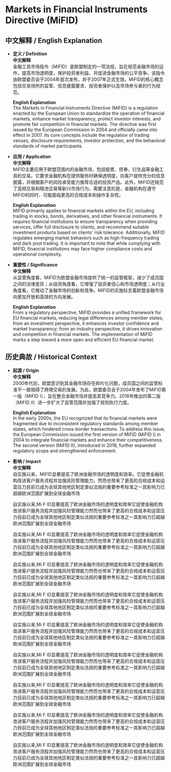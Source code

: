 # Markets in Financial Instruments Directive (MiFID)

## 中文解释 / English Explanation

* **定义 / Definition**  
  **中文解释**  
  金融工具市场指令（MiFID）是欧盟制定的一项法规，旨在规范金融市场的运作，提高市场透明度，保护投资者利益，并促进金融市场的公平竞争。该指令由欧盟委员会于2004年首次发布，并于2007年正式生效。MiFID的核心概念包括交易场所的监管、信息披露要求、投资者保护以及市场参与者的行为规范。  

  **English Explanation**  
  The Markets in Financial Instruments Directive (MiFID) is a regulation enacted by the European Union to standardize the operation of financial markets, enhance market transparency, protect investor interests, and promote fair competition in financial markets. The directive was first issued by the European Commission in 2004 and officially came into effect in 2007. Its core concepts include the regulation of trading venues, disclosure requirements, investor protection, and the behavioral standards of market participants.

* **应用 / Application**  
  **中文解释**  
  MiFID主要应用于欧盟范围内的金融市场，包括股票、债券、衍生品等金融工具的交易。它要求金融机构在提供服务时确保透明度，向客户提供充分的信息披露，并根据客户的风险承受能力推荐合适的投资产品。此外，MiFID还规范了高频交易和暗池交易等新兴市场行为。需要注意的是，金融机构在遵守MiFID的同时，可能面临更高的合规成本和操作复杂性。  

  **English Explanation**  
  MiFID primarily applies to financial markets within the EU, including trading in stocks, bonds, derivatives, and other financial instruments. It requires financial institutions to ensure transparency when providing services, offer full disclosure to clients, and recommend suitable investment products based on clients' risk tolerance. Additionally, MiFID regulates emerging market behaviors such as high-frequency trading and dark pool trading. It is important to note that while complying with MiFID, financial institutions may face higher compliance costs and operational complexity.

* **重要性 / Significance**  
  **中文解释**  
  从监管角度看，MiFID为欧盟金融市场提供了统一的监管框架，减少了成员国之间的法律差异；从投资角度看，它增强了投资者信心和市场透明度；从行业角度看，它推动了金融市场的创新和竞争。MiFID的实施标志着欧盟金融市场向更加开放和高效的方向发展。  

  **English Explanation**  
  From a regulatory perspective, MiFID provides a unified framework for EU financial markets, reducing legal differences among member states; from an investment perspective, it enhances investor confidence and market transparency; from an industry perspective, it drives innovation and competition in financial markets. The implementation of MiFID marks a step toward a more open and efficient EU financial market.

## 历史典故 / Historical Context

* **起源 / Origin**  
  **中文解释**  
  2000年代初，欧盟意识到其金融市场存在碎片化问题，成员国之间的监管标准不一致阻碍了跨境交易的发展。为此，欧盟委员会于2004年发布了MiFID第一版（MiFID I），旨在整合金融市场并提高其竞争力。2018年推出的第二版（MiFID II）进一步扩大了监管范围并加强了规则执行力度。  

  **English Explanation**  
  In the early 2000s, the EU recognized that its financial markets were fragmented due to inconsistent regulatory standards among member states, which hindered cross-border transactions. To address this issue, the European Commission issued the first version of MiFID (MiFID I) in 2004 to integrate financial markets and enhance their competitiveness. The second version (MiFID II), introduced in 2018, further expanded regulatory scope and strengthened enforcement.

* **影响 / Impact**  
  **中文解释**  
  自实施以来，MiFID显著提高了欧洲金融市场的透明度和效率。它促使金融机构改进客户服务流程并加强风险管理能力。然而也带来了更高的合规成本和运营压力目前已成为全球其他地区制定类似法规的重要参考标准之一其影响力已超越欧洲范围扩展到全球金融市场  

  自实施以来,Mi F ID显著提高了欧洲金融市场的透明度和效率它促使金融机构改进客户服务流程并加强风险管理能力然而也带来了更高的合规成本和运营压力目前已成为全球其他地区制定类似法规的重要参考标准之一其影响力已超越欧洲范围扩展到全球金融市场  

  自实施以来,Mi F ID显著提高了欧洲金融市场的透明度和效率它促使金融机构改进客户服务流程并加强风险管理能力然而也带来了更高的合规成本和运营压力目前已成为全球其他地区制定类似法规的重要参考标准之一其影响力已超越欧洲范围扩展到全球金融市场  

  自实施以来,Mi F ID显著提高了欧洲金融市场的透明度和效率它促使金融机构改进客户服务流程并加强风险管理能力然而也带来了更高的合规成本和运营压力目前已成为全球其他地区制定类似法规的重要参考标准之一其影响力已超越欧洲范围扩展到全球金融市场  

  自实施以来,Mi F ID显著提高了欧洲金融市场的透明度和效率它促使金融机构改进客户服务流程并加强风险管理能力然而也带来了更高的合规成本和运营压力目前已成为全球其他地区制定类似法规的重要参考标准之一其影响力已超越欧洲范围扩展到全球金融市场  

  自实施以来,Mi F ID显著提高了欧洲金融市场的透明度和效率它促使金融机构改进客户服务流程并加强风险管理能力然而也带来了更高的合规成本和运营压力目前已成为全球其他地区制定类似法规的重要参考标准之一其影响力已超越欧洲范围扩展到全球金融市场  

  自实施以来,Mi F ID显著提高了欧洲金融市场的透明度和效率它促使金融机构改进客户服务流程并加强风险管理能力然而也带来了更高的合规成本和运营压力目前已成为全球其他地区制定类似法规的重要参考标准之一其影响力已超越欧洲范围扩展到全球金融市场  

  自实施以来,Mi F ID显著提高了欧洲金融市场的透明度和效率它促使金融机构改进客户服务流程并加强风险管理能力然而也带来了更高的合规成本和运营压力目前已成为全球其他地区制定类似法规的重要参考标准之一其影响力已超越欧洲范围扩展到全球金融市场  

  自实施以来,Mi F ID显著提高了欧洲金融市场的透明度和效率它促使金融机构改进客户服务流程并加强风险管理能力然而也带来了更高的合规成本和运营压力目前已成为全球其他地区制定类似法规的重要参考标准之一其影响力已超越欧洲范围扩展到全球金融市场  

  自实施以来,Mi F ID显著提高了欧洲金融市场的透明度和效率它促使金融机构改进客户服务流程并加强风险管理能力然而也带来了更高的合规成本和运营压力目前已成为全球其他地区制定类似法规的重要参考标准之一其影响力已超越欧洲范围扩展到全球金融市场